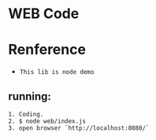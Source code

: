 # **WEB Code**

# **Renference**

- `This lib is node demo`

## running:
    1. Coding.
    2. $ node web/index.js
    3. open browser `http://localhost:8080/`